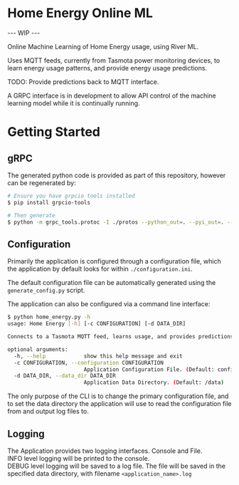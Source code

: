 # Home Energy Online ML

--- WIP ---

Online Machine Learning of Home Energy usage, using River ML.

Uses MQTT feeds, currently from Tasmota power monitoring devices, to learn energy usage patterns, and provide energy usage predictions.

TODO: Provide predictions back to MQTT interface.

A GRPC interface is in development to allow API control of the machine learning model while it is continually running.

# Getting Started

## gRPC
The generated python code is provided as part of this repository, however can be regenerated by:

```bash
# Ensure you have grpcio tools installed
$ pip install grpcio-tools

# Then generate
$ python -m grpc_tools.protoc -I ./protos --python_out=. --pyi_out=. --grpc_python_out=. ./protos/control.proto
```

## Configuration
Primarily the application is configured through a configuration file, which the application by default looks for within `./configuration.ini`.

The default configuration file can be automatically generated using the `generate_config.py` script.

The application can also be configured via a command line interface:

```bash
$ python home_energy.py -h
usage: Home Energy [-h] [-c CONFIGURATION] [-d DATA_DIR]

Connects to a Tasmota MQTT feed, learns usage, and provides predictions

optional arguments:
  -h, --help            show this help message and exit
  -c CONFIGURATION, --configuration CONFIGURATION
                        Application Configuration File. (Default: configuration.ini)
  -d DATA_DIR, --data_dir DATA_DIR
                        Application Data Directory. (Default: /data)
```

The only purpose of the CLI is to change the primary configuration file, and to set the data directory the application will use to read the configuration file from and output log files to.

## Logging
The Application provides two logging interfaces. Console and File.\
INFO level logging will be printed to the console.\
DEBUG level logging will be saved to a log file. The file will be saved in the specified data directory, with filename `<application_name>.log`